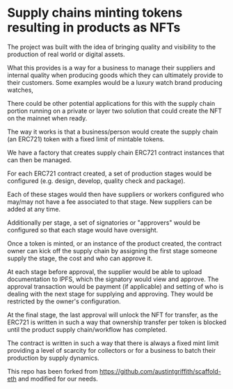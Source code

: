 # Supply chains minting tokens resulting in products as NFTs

The project was built with the idea of bringing quality and visibility to the production of real world or digital assets.

What this provides is a way for a business to manage their suppliers and internal quality when producing goods which they can ultimately provide to their customers. Some examples would be a luxury watch brand producing watches, 

There could be other potential applications for this with the supply chain portion running on a private or layer two solution that could create the NFT on the mainnet when ready.

The way it works is that a business/person would create the supply chain (an ERC721) token with a fixed limit of mintable tokens. 

We have a factory that creates supply chain ERC721 contract instances that can then be managed.

For each ERC721 contract created, a set of production stages would be configured (e.g. design, develop, quality check and package).

Each of these stages would then have suppliers or workers configured who may/may not have a fee associated to that stage. New suppliers can be added at any time. 

Additionally per stage, a set of signatories or "approvers" would be configured so that each stage would have oversight.

Once a token is minted, or an instance of the product created, the contract owner can kick off the supply chain by assigning the first stage someone supply the stage, the cost and who can approve it. 

At each stage before approval, the supplier would be able to upload documentation to IPFS, which the signatory would view and approve. The approval transaction would be payment (if applicable) and setting of who is dealing with the next stage for supplying and approving. They would be restricted by the owner's configuration.

At the final stage, the last approval will unlock the NFT for transfer, as the ERC721 is written in such a way that ownership transfer per token is blocked until the product supply chain/workflow has completed. 

The contract is written in such a way that there is always a fixed mint limit providing a level of scarcity for collectors or for a business to batch their production by supply dynamics.

This repo has been forked from https://github.com/austintgriffith/scaffold-eth and modified for our needs.
